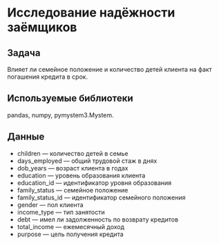 # Исследование надёжности заёмщиков
## Задача
Влияет ли семейное положение и количество детей клиента на факт погашения кредита в срок.
## Используемые библиотеки 
pandas, numpy, pymystem3.Mystem.
## Данные
- children — количество детей в семье
- days_employed — общий трудовой стаж в днях
- dob_years — возраст клиента в годах
- education — уровень образования клиента
- education_id — идентификатор уровня образования
- family_status — семейное положение
- family_status_id — идентификатор семейного положения
- gender — пол клиента
- income_type — тип занятости
- debt — имел ли задолженность по возврату кредитов
- total_income — ежемесячный доход
- purpose — цель получения кредита